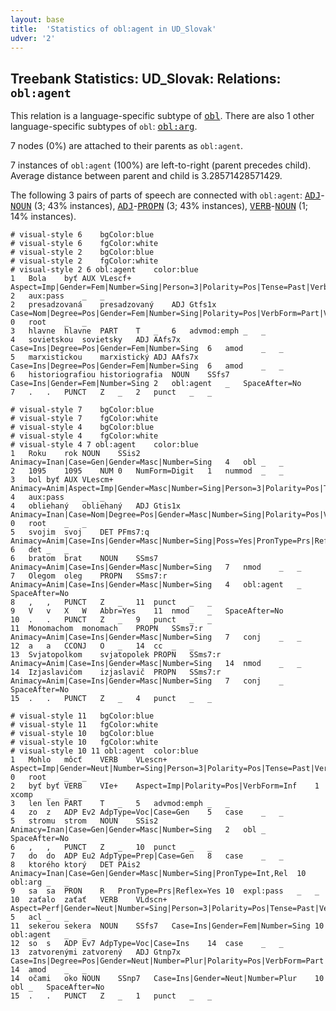 ```yaml
---
layout: base
title:  'Statistics of obl:agent in UD_Slovak'
udver: '2'
---
```


## Treebank Statistics: UD_Slovak: Relations: `obl:agent`

This relation is a language-specific subtype of <tt><a href="sk-dep-obl.html">obl</a></tt>.
There are also 1 other language-specific subtypes of `obl`: <tt><a href="sk-dep-obl-arg.html">obl:arg</a></tt>.

7 nodes (0%) are attached to their parents as `obl:agent`.

7 instances of `obl:agent` (100%) are left-to-right (parent precedes child).
Average distance between parent and child is 3.28571428571429.

The following 3 pairs of parts of speech are connected with `obl:agent`: <tt><a href="sk-pos-ADJ.html">ADJ</a></tt>-<tt><a href="sk-pos-NOUN.html">NOUN</a></tt> (3; 43% instances), <tt><a href="sk-pos-ADJ.html">ADJ</a></tt>-<tt><a href="sk-pos-PROPN.html">PROPN</a></tt> (3; 43% instances), <tt><a href="sk-pos-VERB.html">VERB</a></tt>-<tt><a href="sk-pos-NOUN.html">NOUN</a></tt> (1; 14% instances).


~~~ conllu
# visual-style 6	bgColor:blue
# visual-style 6	fgColor:white
# visual-style 2	bgColor:blue
# visual-style 2	fgColor:white
# visual-style 2 6 obl:agent	color:blue
1	Bola	byť	AUX	VLescf+	Aspect=Imp|Gender=Fem|Number=Sing|Person=3|Polarity=Pos|Tense=Past|VerbForm=Part	2	aux:pass	_	_
2	presadzovaná	presadzovaný	ADJ	Gtfs1x	Case=Nom|Degree=Pos|Gender=Fem|Number=Sing|Polarity=Pos|VerbForm=Part|Voice=Pass	0	root	_	_
3	hlavne	hlavne	PART	T	_	6	advmod:emph	_	_
4	sovietskou	sovietsky	ADJ	AAfs7x	Case=Ins|Degree=Pos|Gender=Fem|Number=Sing	6	amod	_	_
5	marxistickou	marxistický	ADJ	AAfs7x	Case=Ins|Degree=Pos|Gender=Fem|Number=Sing	6	amod	_	_
6	historiografiou	historiografia	NOUN	SSfs7	Case=Ins|Gender=Fem|Number=Sing	2	obl:agent	_	SpaceAfter=No
7	.	.	PUNCT	Z	_	2	punct	_	_

~~~


~~~ conllu
# visual-style 7	bgColor:blue
# visual-style 7	fgColor:white
# visual-style 4	bgColor:blue
# visual-style 4	fgColor:white
# visual-style 4 7 obl:agent	color:blue
1	Roku	rok	NOUN	SSis2	Animacy=Inan|Case=Gen|Gender=Masc|Number=Sing	4	obl	_	_
2	1095	1095	NUM	0	NumForm=Digit	1	nummod	_	_
3	bol	byť	AUX	VLescm+	Animacy=Anim|Aspect=Imp|Gender=Masc|Number=Sing|Person=3|Polarity=Pos|Tense=Past|VerbForm=Part	4	aux:pass	_	_
4	obliehaný	obliehaný	ADJ	Gtis1x	Animacy=Inan|Case=Nom|Degree=Pos|Gender=Masc|Number=Sing|Polarity=Pos|VerbForm=Part|Voice=Pass	0	root	_	_
5	svojim	svoj	DET	PFms7:q	Animacy=Anim|Case=Ins|Gender=Masc|Number=Sing|Poss=Yes|PronType=Prs|Reflex=Yes|Typo=Yes	6	det	_	_
6	bratom	brat	NOUN	SSms7	Animacy=Anim|Case=Ins|Gender=Masc|Number=Sing	7	nmod	_	_
7	Olegom	oleg	PROPN	SSms7:r	Animacy=Anim|Case=Ins|Gender=Masc|Number=Sing	4	obl:agent	_	SpaceAfter=No
8	,	,	PUNCT	Z	_	11	punct	_	_
9	V	v	X	W	Abbr=Yes	11	nmod	_	SpaceAfter=No
10	.	.	PUNCT	Z	_	9	punct	_	_
11	Monomachom	monomach	PROPN	SSms7:r	Animacy=Anim|Case=Ins|Gender=Masc|Number=Sing	7	conj	_	_
12	a	a	CCONJ	O	_	14	cc	_	_
13	Svjatopolkom	svjatopolek	PROPN	SSms7:r	Animacy=Anim|Case=Ins|Gender=Masc|Number=Sing	14	nmod	_	_
14	Izjaslavičom	izjaslavič	PROPN	SSms7:r	Animacy=Anim|Case=Ins|Gender=Masc|Number=Sing	7	conj	_	SpaceAfter=No
15	.	.	PUNCT	Z	_	4	punct	_	_

~~~


~~~ conllu
# visual-style 11	bgColor:blue
# visual-style 11	fgColor:white
# visual-style 10	bgColor:blue
# visual-style 10	fgColor:white
# visual-style 10 11 obl:agent	color:blue
1	Mohlo	môcť	VERB	VLescn+	Aspect=Imp|Gender=Neut|Number=Sing|Person=3|Polarity=Pos|Tense=Past|VerbForm=Part	0	root	_	_
2	byť	byť	VERB	VIe+	Aspect=Imp|Polarity=Pos|VerbForm=Inf	1	xcomp	_	_
3	len	len	PART	T	_	5	advmod:emph	_	_
4	zo	z	ADP	Ev2	AdpType=Voc|Case=Gen	5	case	_	_
5	stromu	strom	NOUN	SSis2	Animacy=Inan|Case=Gen|Gender=Masc|Number=Sing	2	obl	_	SpaceAfter=No
6	,	,	PUNCT	Z	_	10	punct	_	_
7	do	do	ADP	Eu2	AdpType=Prep|Case=Gen	8	case	_	_
8	ktorého	ktorý	DET	PAis2	Animacy=Inan|Case=Gen|Gender=Masc|Number=Sing|PronType=Int,Rel	10	obl:arg	_	_
9	sa	sa	PRON	R	PronType=Prs|Reflex=Yes	10	expl:pass	_	_
10	zaťalo	zaťať	VERB	VLdscn+	Aspect=Perf|Gender=Neut|Number=Sing|Person=3|Polarity=Pos|Tense=Past|VerbForm=Part	5	acl	_	_
11	sekerou	sekera	NOUN	SSfs7	Case=Ins|Gender=Fem|Number=Sing	10	obl:agent	_	_
12	so	s	ADP	Ev7	AdpType=Voc|Case=Ins	14	case	_	_
13	zatvorenými	zatvorený	ADJ	Gtnp7x	Case=Ins|Degree=Pos|Gender=Neut|Number=Plur|Polarity=Pos|VerbForm=Part|Voice=Pass	14	amod	_	_
14	očami	oko	NOUN	SSnp7	Case=Ins|Gender=Neut|Number=Plur	10	obl	_	SpaceAfter=No
15	.	.	PUNCT	Z	_	1	punct	_	_

~~~


